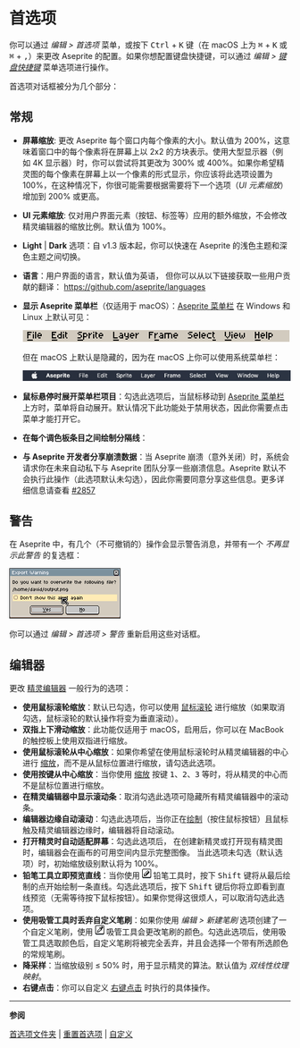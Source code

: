 # 首选项

你可以通过 *编辑 > 首选项* 菜单，或按下 <kbd>Ctrl</kbd> + <kbd>K</kbd> 键（在 macOS 上为 <kbd>⌘</kbd> + <kbd>K</kbd> 或 <kbd>⌘</kbd> + <kbd>,</kbd>）来更改 Aseprite 的配置。如果你想配置键盘快捷键，可以通过 *编辑 > [键盘快捷键](keyboard-shortcuts.md)* 菜单选项进行操作。

首选项对话框被分为几个部分：

## 常规

* **屏幕缩放**: 更改 Aseprite 每个窗口内每个像素的大小。默认值为 200%，这意味着窗口中的每个像素将在屏幕上以 2x2 的方块表示。使用大型显示器（例如 4K 显示器）时，你可以尝试将其更改为 300% 或 400%。如果你希望精灵图的每个像素在屏幕上以一个像素的形式显示，你应该将此选项设置为 100%，在这种情况下，你很可能需要根据需要将下一个选项（*UI 元素缩放*）增加到 200% 或更高。
* **UI 元素缩放**: 仅对用户界面元素（按钮、标签等）应用的额外缩放，不会修改精灵编辑器的缩放比例。默认值为 100%。
* **Light** | **Dark** 选项：自 v1.3 版本起，你可以快速在 Aseprite 的浅色主题和深色主题之间切换。
* **语言**：用户界面的语言，默认值为英语，
  但你可以从以下链接获取一些用户贡献的翻译：
  https://github.com/aseprite/languages
* **显示 Aseprite 菜单栏**（仅适用于 macOS）：[Aseprite 菜单栏](menu-bar.md) 在 Windows 和 Linux 上默认可见：

    ![Aseprite 菜单栏](menu-bar/aseprite-menubar.png)

  但在 macOS 上默认是隐藏的，因为在 macOS 上你可以使用系统菜单栏：

    ![macOS 菜单栏](menu-bar/macos-menubar.png)

* **鼠标悬停时展开菜单栏项目**：勾选此选项后，当鼠标移动到 [Aseprite 菜单栏](menu-bar.md) 上方时，菜单将自动展开。默认情况下此功能处于禁用状态，因此你需要点击菜单才能打开它。
* **在每个调色板条目之间绘制分隔线**：
* **与 Aseprite 开发者分享崩溃数据**：当 Aseprite 崩溃（意外关闭）时，系统会请求你在未来自动私下与 Aseprite 团队分享一些崩溃信息。Aseprite 默认不会执行此操作（此选项默认未勾选），因此你需要同意分享这些信息。更多详细信息请查看
  [#2857](https://github.com/aseprite/aseprite/issues/2857)

## 警告

在 Aseprite 中，有几个（不可撤销的）操作会显示警告消息，并带有一个 *不再显示此警告* 的复选框：

![警告示例](preferences/show-alert.png)

你可以通过 *编辑 > 首选项 > 警告* 重新启用这些对话框。

## 编辑器

更改 [精灵编辑器](sprite-editor.md) 一般行为的选项：

* **使用鼠标滚轮缩放**：默认已勾选，你可以使用 [鼠标滚轮](mouse-wheel.md) 进行缩放（如果取消勾选，鼠标滚轮的默认操作将变为垂直滚动）。
* **双指上下滑动缩放**：此功能仅适用于 macOS，启用后，你可以在 MacBook 的触控板上使用双指进行缩放。
* **使用鼠标滚轮从中心缩放**：如果你希望在使用鼠标滚轮时从精灵编辑器的中心进行 [缩放](zoom.md)，而不是从鼠标位置进行缩放，请勾选此选项。
* **使用按键从中心缩放**：当你使用 [缩放](zoom.md) 按键 <kbd>1</kbd>、<kbd>2</kbd>、<kbd>3</kbd> 等时，将从精灵的中心而不是鼠标位置进行缩放。
* **在精灵编辑器中显示滚动条**：取消勾选此选项可隐藏所有精灵编辑器中的滚动条。
* **编辑器边缘自动滚动**：勾选此选项后，当你正在[绘制](drawing.md)（按住鼠标按钮）且鼠标触及精灵编辑器边缘时，编辑器将自动滚动。
* **打开精灵时自动适配屏幕**：勾选此选项后，
  在创建新精灵或打开现有精灵图时，编辑器会在画布的可用空间内显示完整图像。
  当此选项未勾选（默认选项）时，初始缩放级别默认将为 100%。
* **铅笔工具立即预览直线**：当你使用 ![铅笔图标](tools/pencil-tool.png) 铅笔工具时，按下 <kbd>Shift</kbd> 键将从最后绘制的点开始绘制一条直线。勾选此选项后，按下 <kbd>Shift</kbd> 键后你将立即看到直线预览（无需等待按下鼠标按钮）。如果你觉得这很烦人，可以取消勾选此选项。
* **使用吸管工具时丢弃自定义笔刷**：如果你使用 *编辑 > 新建笔刷* 选项创建了一个自定义笔刷，使用 ![吸管工具图标](tools/eyedropper-tool.png) 吸管工具会更改笔刷的颜色。勾选此选项后，使用吸管工具选取颜色后，自定义笔刷将被完全丢弃，并且会选择一个带有所选颜色的常规笔刷。
* **降采样**：当缩放级别 ≤ 50% 时，用于显示精灵的算法。默认值为 *双线性纹理映射*。
* **右键点击**：你可以自定义 [右键点击](right-click.md) 时执行的具体操作。

---

**参阅**

[首选项文件夹](preferences-folder.md) |
[重置首选项](reset-preferences.md) |
[自定义](customization.md)
